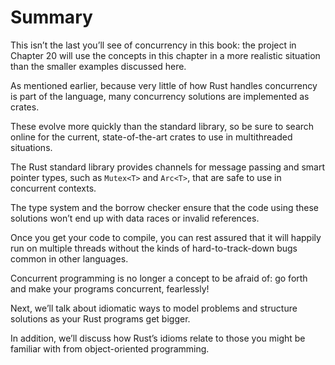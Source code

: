 # Summary

This isn’t the last you’ll see of concurrency in this book: the project in Chapter 20 will use the concepts in this chapter in a more realistic situation than the smaller examples discussed here.


As mentioned earlier, because very little of how Rust handles concurrency is part of the language, many concurrency solutions are implemented as crates.

These evolve more quickly than the standard library, so be sure to search online for the current, state-of-the-art crates to use in multithreaded situations.


The Rust standard library provides channels for message passing and smart pointer types, such as `Mutex<T>` and `Arc<T>`, that are safe to use in concurrent contexts.

The type system and the borrow checker ensure that the code using these solutions won’t end up with data races or invalid references.

Once you get your code to compile, you can rest assured that it will happily run on multiple threads without the kinds of hard-to-track-down bugs common in other languages.

Concurrent programming is no longer a concept to be afraid of: go forth and make your programs concurrent, fearlessly!

Next, we’ll talk about idiomatic ways to model problems and structure solutions as your Rust programs get bigger.

In addition, we’ll discuss how Rust’s idioms relate to those you might be familiar with from object-oriented programming.

